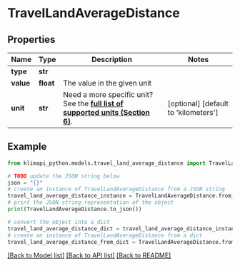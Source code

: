 # TravelLandAverageDistance


## Properties

Name | Type | Description | Notes
------------ | ------------- | ------------- | -------------
**type** | **str** |  | 
**value** | **float** | The value in the given unit | 
**unit** | **str** | Need a more specific unit? See the **[full list of supported units (Section 6)](https://convert.js.org/types/_unitsbymeasureraw)**. | [optional] [default to 'kilometers']

## Example

```python
from klimapi_python.models.travel_land_average_distance import TravelLandAverageDistance

# TODO update the JSON string below
json = "{}"
# create an instance of TravelLandAverageDistance from a JSON string
travel_land_average_distance_instance = TravelLandAverageDistance.from_json(json)
# print the JSON string representation of the object
print(TravelLandAverageDistance.to_json())

# convert the object into a dict
travel_land_average_distance_dict = travel_land_average_distance_instance.to_dict()
# create an instance of TravelLandAverageDistance from a dict
travel_land_average_distance_from_dict = TravelLandAverageDistance.from_dict(travel_land_average_distance_dict)
```
[[Back to Model list]](../README.md#documentation-for-models) [[Back to API list]](../README.md#documentation-for-api-endpoints) [[Back to README]](../README.md)


